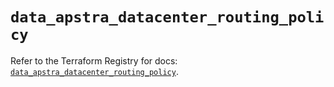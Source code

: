 # `data_apstra_datacenter_routing_policy`

Refer to the Terraform Registry for docs: [`data_apstra_datacenter_routing_policy`](https://registry.terraform.io/providers/juniper/apstra/0.94.0/docs/data-sources/datacenter_routing_policy).

